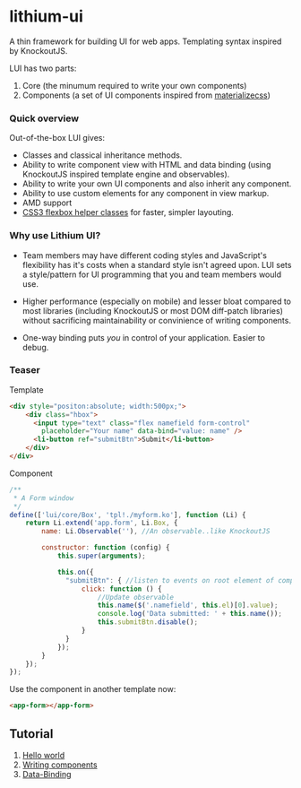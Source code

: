 lithium-ui
==========

A thin framework for building UI for web apps. Templating syntax inspired by KnockoutJS.

LUI has two parts:

1. Core (the minumum required to write your own components)
2. Components (a set of UI components inspired from [materializecss](materializecss.com))

### Quick overview

Out-of-the-box LUI gives:
- Classes and classical inheritance methods.
- Ability to write component view with HTML and data binding (using KnockoutJS inspired template engine and observables).
- Ability to write your own UI components and also inherit any component.
- Ability to use custom elements for any component in view markup.
- AMD support
- [CSS3 flexbox helper classes](https://github.com/Munawwar/flex-helper) for faster, simpler layouting.

### Why use Lithium UI?

- Team members may have different coding styles and JavaScript's flexibility has it's costs when a standard style isn't agreed upon. LUI sets a style/pattern for UI programming that you and team members would use.

- Higher performance (especially on mobile) and lesser bloat compared to most libraries (including KnockoutJS or most DOM diff-patch libraries) without sacrificing maintainability or convinience of writing components.

- One-way binding puts *you* in control of your application. Easier to debug.

### Teaser
Template
```html
<div style="positon:absolute; width:500px;">
    <div class="hbox">
      <input type="text" class="flex namefield form-control"
        placeholder="Your name" data-bind="value: name" />
      <li-button ref="submitBtn">Submit</li-button>
    </div>
</div>
```
Component
```javascript
/**
 * A Form window
 */
define(['lui/core/Box', 'tpl!./myform.ko'], function (Li) {
    return Li.extend('app.form', Li.Box, {
        name: Li.Observable(''), //An observable..like KnockoutJS

        constructor: function (config) {
            this.super(arguments);

            this.on({
              "submitBtn": { //listen to events on root element of component
                  click: function () {
                      //Update observable
                      this.name($('.namefield', this.el)[0].value);
                      console.log('Data submitted: ' + this.name());
                      this.submitBtn.disable();
                  }
              }
            });
        }
    });
});
```
Use the component in another template now:
```html
<app-form></app-form>
```

Tutorial
------
1. [Hello world](https://github.com/Munawwar/lithium-ui/wiki/Tutorial-1-Hello-World)
2. [Writing components](https://github.com/Munawwar/lithium-ui/wiki/Tutorial-2-Write-a-Component)
3. [Data-Binding](https://github.com/Munawwar/lithium-ui/wiki/Tutorial-3-Data-Binding)
